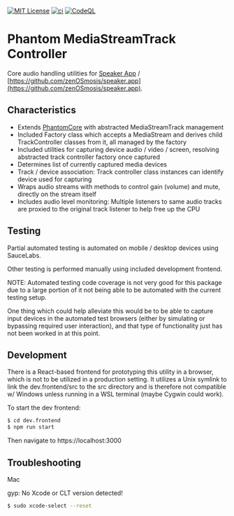 [![MIT License][license-image]][license-url]
[![ci][ci-image]][ci-url]
[![CodeQL][codeql-image]][codeql-url]

[license-image]: https://img.shields.io/github/license/zenosmosis/media-stream-track-controller
[license-url]: https://raw.githubusercontent.com/zenOSmosis/media-stream-track-controller/main/LICENSE
[ci-image]: https://github.com/zenosmosis/media-stream-track-controller/actions/workflows/ci.yml/badge.svg
[ci-url]: https://github.com/zenOSmosis/media-stream-track-controller/actions/workflows/ci.yml
[codeql-image]: https://github.com/zenosmosis/media-stream-track-controller/workflows/CodeQL/badge.svg
[codeql-url]: https://github.com/zenOSmosis/media-stream-track-controller/actions/workflows/codeql-analysis.yml

# Phantom MediaStreamTrack Controller

Core audio handling utilities for [Speaker App](https://speaker.app) / [https://github.com/zenOSmosis/speaker.app](https://github.com/zenOSmosis/speaker.app).

## Characteristics

- Extends [PhantomCore](https://github.com/zenOSmosis/phantom-core) with abstracted MediaStreamTrack management
- Included Factory class which accepts a MediaStream and derives child TrackController classes from it, all managed by the factory
- Included utilities for capturing device audio / video / screen, resolving abstracted track controller factory once captured
- Determines list of currently captured media devices
- Track / device association: Track controller class instances can identify device used for capturing
- Wraps audio streams with methods to control gain (volume) and mute, directly on the stream itself
- Includes audio level monitoring: Multiple listeners to same audio tracks are proxied to the original track listener to help free up the CPU

## Testing

Partial automated testing is automated on mobile / desktop devices using SauceLabs.

Other testing is performed manually using included development frontend.

NOTE: Automated testing code coverage is not very good for this package due to a large portion of it not being able to be automated with the current testing setup.

One thing which could help alleviate this would be to be able to capture input devices in the automated test browsers (either by simulating or bypassing required user interaction), and that type of functionality just has not been worked in at this point.

## Development

There is a React-based frontend for prototyping this utility in a browser, which is not to be utilized in a production setting.  It utilizes a Unix symlink to link the dev.frontend/src to the src directory and is therefore not compatible w/ Windows unless running in a WSL terminal (maybe Cygwin could work).

To start the dev frontend:

```bash
$ cd dev.frontend
$ npm run start
```

Then navigate to https://localhost:3000

## Troubleshooting

Mac

gyp: No Xcode or CLT version detected!

```bash
$ sudo xcode-select --reset
```
